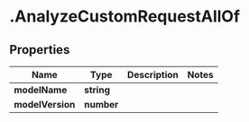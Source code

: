 # .AnalyzeCustomRequestAllOf

## Properties

| Name         | Type          | Description   | Notes         |
| ------------ | ------------- | ------------- | ------------- |
| **modelName** | **string** |  |  |
| **modelVersion** | **number** |  |  |


